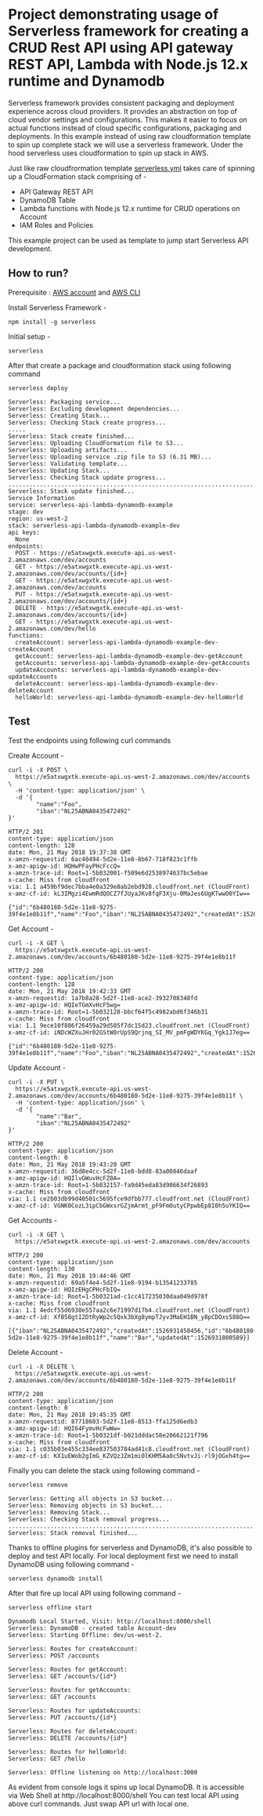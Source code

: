 # Project demonstrating usage of Serverless framework for creating a CRUD Rest API using API gateway REST API, Lambda with Node.js 12.x runtime and Dynamodb

Serverless framework provides consistent packaging and deployment experience across cloud providers. It provides an abstraction on top of cloud vendor settings and configurations. This makes it easier to focus on actual functions instead of cloud specific configurations, packaging and deployments. In this example instead of using raw cloudformation template to spin up complete stack we will use a serverless framework. Under the hood serverless uses cloudformation to spin up stack in AWS.

Just like raw cloudfrormation template [serverless.yml](serverless.yml) takes care of spinning up a CloudFormation stack comprising of -

   * API Gateway REST API
   * DynamoDB Table
   * Lambda functions with Node.js 12.x runtime for CRUD operations on Account  
   * IAM Roles and Policies


This example project can be used as template to jump start Serverless API development. 

## How to run?

Prerequisite : [AWS account](https://aws.amazon.com/) and [AWS CLI](https://docs.aws.amazon.com/cli/latest/userguide/installing.html)
   
Install Serverless Framework - 

```
npm install -g serverless
```

Initial setup -

```
serverless
```

After that create a package and cloudformation stack using following command

```
serverless deploy

Serverless: Packaging service...
Serverless: Excluding development dependencies...
Serverless: Creating Stack...
Serverless: Checking Stack create progress...
.....
Serverless: Stack create finished...
Serverless: Uploading CloudFormation file to S3...
Serverless: Uploading artifacts...
Serverless: Uploading service .zip file to S3 (6.31 MB)...
Serverless: Validating template...
Serverless: Updating Stack...
Serverless: Checking Stack update progress...
..................................................................................................................
Serverless: Stack update finished...
Service Information
service: serverless-api-lambda-dynamodb-example
stage: dev
region: us-west-2
stack: serverless-api-lambda-dynamodb-example-dev
api keys:
  None
endpoints:
  POST - https://e5atxwgxtk.execute-api.us-west-2.amazonaws.com/dev/accounts
  GET - https://e5atxwgxtk.execute-api.us-west-2.amazonaws.com/dev/accounts/{id+}
  GET - https://e5atxwgxtk.execute-api.us-west-2.amazonaws.com/dev/accounts
  PUT - https://e5atxwgxtk.execute-api.us-west-2.amazonaws.com/dev/accounts/{id+}
  DELETE - https://e5atxwgxtk.execute-api.us-west-2.amazonaws.com/dev/accounts/{id+}
  GET - https://e5atxwgxtk.execute-api.us-west-2.amazonaws.com/dev/hello
functions:
  createAccount: serverless-api-lambda-dynamodb-example-dev-createAccount
  getAccount: serverless-api-lambda-dynamodb-example-dev-getAccount
  getAccounts: serverless-api-lambda-dynamodb-example-dev-getAccounts
  updateAccounts: serverless-api-lambda-dynamodb-example-dev-updateAccounts
  deleteAccount: serverless-api-lambda-dynamodb-example-dev-deleteAccount
  helloWorld: serverless-api-lambda-dynamodb-example-dev-helloWorld
```

## Test

Test the endpoints using following curl commands

Create Account - 

```
curl -i -X POST \                                                                            
  https://e5atxwgxtk.execute-api.us-west-2.amazonaws.com/dev/accounts \
  -H 'content-type: application/json' \
  -d '{
        "name":"Foo",
        "iban":"NL25ABNA0435472492"
}'

HTTP/2 201 
content-type: application/json
content-length: 128
date: Mon, 21 May 2018 19:37:38 GMT
x-amzn-requestid: 6ac40494-5d2e-11e8-8b67-718f823c1ffb
x-amz-apigw-id: HQHwPFayPHcFccQ=
x-amzn-trace-id: Root=1-5b032001-f509e6d2538974637bc5ebae
x-cache: Miss from cloudfront
via: 1.1 a459bf9dec7bba4e0a329e8ab2ebd928.cloudfront.net (CloudFront)
x-amz-cf-id: kL3IMgzi4EwmRdQOCZ7fJUyaJKv8fqF3Xju-0MaJes6UgKTwwO0YIw==

{"id":"6b480180-5d2e-11e8-9275-39f4e1e8b11f","name":"Foo","iban":"NL25ABNA0435472492","createdAt":1526931458456,"updatedAt":1526931458456}
```

Get Account -

```
curl -i -X GET \ 
  https://e5atxwgxtk.execute-api.us-west-2.amazonaws.com/dev/accounts/6b480180-5d2e-11e8-9275-39f4e1e8b11f
  
HTTP/2 200 
content-type: application/json
content-length: 128
date: Mon, 21 May 2018 19:42:33 GMT
x-amzn-requestid: 1a7b8a28-5d2f-11e8-ace2-3932708348fd
x-amz-apigw-id: HQIeTGmXvHcF5wg=
x-amzn-trace-id: Root=1-5b032128-bbcf64f5c4982abd6f346b31
x-cache: Miss from cloudfront
via: 1.1 9ece10f886f26459a29d505f7dc15d23.cloudfront.net (CloudFront)
x-amz-cf-id: iNDcWZXuJHr02GStW0rUpS9Qrjnq_SI_MV_pmFgWDYKGq_Ygk1J7eg==

{"id":"6b480180-5d2e-11e8-9275-39f4e1e8b11f","name":"Foo","iban":"NL25ABNA0435472492","createdAt":1526931458456,"updatedAt":1526931458456}
```

Update Account -

```
curl -i -X PUT \ 
  https://e5atxwgxtk.execute-api.us-west-2.amazonaws.com/dev/accounts/6b480180-5d2e-11e8-9275-39f4e1e8b11f \
  -H 'content-type: application/json' \
  -d '{
        "name":"Bar",
        "iban":"NL25ABNA0435472492"
}'

HTTP/2 200 
content-type: application/json
content-length: 0
date: Mon, 21 May 2018 19:43:20 GMT
x-amzn-requestid: 36d8e4cc-5d2f-11e8-bdd8-83a00846daaf
x-amz-apigw-id: HQIlvGWuvHcFZ0A=
x-amzn-trace-id: Root=1-5b032157-fa9d45eda83d906634f26893
x-cache: Miss from cloudfront
via: 1.1 ce2b03db99d40501c5695fce9dfbb777.cloudfront.net (CloudFront)
x-amz-cf-id: VGNK0CozL3ipCbGWxsrGZjmArmt_pF9FmOutyCPpwbEp8I0h5uYKIQ==
```

Get Accounts -

```
curl -i -X GET \
  https://e5atxwgxtk.execute-api.us-west-2.amazonaws.com/dev/accounts                                      

HTTP/2 200
content-type: application/json
content-length: 130
date: Mon, 21 May 2018 19:44:46 GMT
x-amzn-requestid: 69a5f4e4-5d2f-11e8-9194-b13541233785
x-amz-apigw-id: HQIzEHgCPHcFbIQ=
x-amzn-trace-id: Root=1-5b0321ad-c1cc417235030daa049d978f
x-cache: Miss from cloudfront
via: 1.1 4edcf55d6938e557aa2c6e71997d17b4.cloudfront.net (CloudFront)
x-amz-cf-id: XfB58gtI2DtRyWp2c5Qxk3bXg8ympTJyv3MaEH1BN_y8pCDOxs588Q==

[{"iban":"NL25ABNA0435472492","createdAt":1526931458456,"id":"6b480180-5d2e-11e8-9275-39f4e1e8b11f","name":"Bar","updatedAt":1526931800589}]
```

Delete Account -

```
curl -i -X DELETE \
  https://e5atxwgxtk.execute-api.us-west-2.amazonaws.com/dev/accounts/6b480180-5d2e-11e8-9275-39f4e1e8b11f
 
HTTP/2 200 
content-type: application/json
content-length: 0
date: Mon, 21 May 2018 19:45:35 GMT
x-amzn-requestid: 87718603-5d2f-11e8-8513-ffa125d6edb3
x-amz-apigw-id: HQI64FymvHcFwWw=
x-amzn-trace-id: Root=1-5b0321df-b021dddac58e20662121f796
x-cache: Miss from cloudfront
via: 1.1 c035b03e455c334ee837503784ad41c8.cloudfront.net (CloudFront)
x-amz-cf-id: KX1uEWob2gImG_KZVQzJZm1mi0lKHM5Aa0c5NvtvJi-rl9jOGxh4tg==
```


Finally you can delete the stack using following command - 

```
serverless remove
         
Serverless: Getting all objects in S3 bucket...
Serverless: Removing objects in S3 bucket...
Serverless: Removing Stack...
Serverless: Checking Stack removal progress...
......................................................................
Serverless: Stack removal finished...
``` 

Thanks to offline plugins for serverless and DynamoDB, it's also possible to deploy and test API locally. For local deployment first we need to install DynamoDB using following command -

```
serverless dynamodb install
```

After that fire up local API using following command - 


```
serverless offline start

Dynamodb Local Started, Visit: http://localhost:8000/shell
Serverless: DynamoDB - created table Account-dev
Serverless: Starting Offline: dev/us-west-2.

Serverless: Routes for createAccount:
Serverless: POST /accounts

Serverless: Routes for getAccount:
Serverless: GET /accounts/{id*}

Serverless: Routes for getAccounts:
Serverless: GET /accounts

Serverless: Routes for updateAccounts:
Serverless: PUT /accounts/{id*}

Serverless: Routes for deleteAccount:
Serverless: DELETE /accounts/{id*}

Serverless: Routes for helloWorld:
Serverless: GET /hello

Serverless: Offline listening on http://localhost:3000
```

As evident from console logs it spins up local DynamoDB. It is accessible via Web Shell at http://localhost:8000/shell You can test local API using above curl commands. Just swap API url with local one.   

